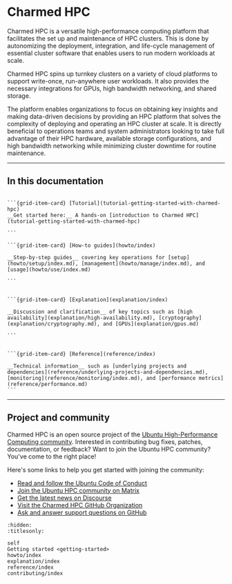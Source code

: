 # Charmed HPC

Charmed HPC is a versatile high-performance computing platform that facilitates the set up and maintenance of HPC clusters. This is done by autonomizing the deployment, integration, and life-cycle management of essential cluster software that enables users to run modern workloads at scale.

Charmed HPC spins up turnkey clusters on a variety of cloud platforms to support write-once, run-anywhere user workloads. It also provides the necessary integrations for GPUs, high bandwidth networking, and shared storage.

The platform enables organizations to focus on obtaining key insights and making data-driven decisions by providing an HPC platform that solves the complexity of deploying and operating an HPC cluster at scale. It is directly beneficial to operations teams and system administrators looking to take full advantage of their HPC hardware, available storage configurations, and high bandwidth networking while minimizing cluster downtime for routine maintenance.

---

## In this documentation


````{grid} 1 2 2 2

```{grid-item-card} [Tutorial](tutorial-getting-started-with-charmed-hpc)
__Get started here:__ A hands-on [introduction to Charmed HPC](tutorial-getting-started-with-charmed-hpc)

```

```{grid-item-card} [How-to guides](howto/index)

__Step-by-step guides__ covering key operations for [setup](howto/setup/index.md), [management](howto/manage/index.md), and [usage](howto/use/index.md)

```


```{grid-item-card} [Explanation](explanation/index)

__Discussion and clarification__ of key topics such as [high availability](explanation/high-availability.md), [cryptography](explanation/cryptography.md), and [GPUs](explanation/gpus.md)

```


```{grid-item-card} [Reference](reference/index)

__Technical information__ such as [underlying projects and dependencies](reference/underlying-projects-and-dependencies.md), [monitoring](reference/monitoring/index.md), and [performance metrics](reference/performance.md)
```

````

---

## Project and community

Charmed HPC is an open source project of the [Ubuntu High-Performance Computing
community](https://ubuntu.com/community/governance/teams/hpc).
Interested in contributing bug fixes, patches, documentation, or feedback?
Want to join the Ubuntu HPC community? You've come to the right place!

Here's some links to help you get started with joining the community:

* [Read and follow the Ubuntu Code of Conduct](https://ubuntu.com/community/ethos/code-of-conduct)
* [Join the Ubuntu HPC community on Matrix](https://matrix.to/#/#hpc:ubuntu.com)
* [Get the latest news on Discourse](https://discourse.ubuntu.com/c/hpc/151)
* [Visit the Charmed HPC GitHub Organization](https://github.com/charmed-hpc)
* [Ask and answer support questions on GitHub](https://github.com/orgs/charmed-hpc/discussions/categories/support)

```{filtered-toctree}
:hidden:
:titlesonly:

self
Getting started <getting-started>
howto/index
explanation/index
reference/index
contributing/index
```
